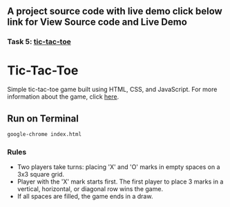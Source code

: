 ## A project source code with live demo click below link for View Source code and Live Demo
### Task 5: <a href="https://vipul5103.github.io/PRODIGY_WD_05/">tic-tac-toe</a>

# Tic-Tac-Toe

Simple tic-tac-toe game built using HTML, CSS, and JavaScript. For more information about the game, click [here](https://en.wikipedia.org/wiki/Tic-tac-toe).



## Run on Terminal

```sh
google-chrome index.html
```


### Rules

- Two players take turns: placing 'X' and 'O' marks in empty spaces on a 3x3 square grid.
- Player with the 'X' mark starts first. The first player to place 3 marks in a vertical, horizontal, or diagonal row wins the game.
- If all spaces are filled, the game ends in a draw.
